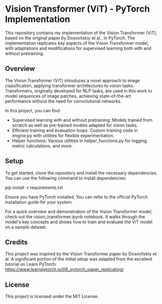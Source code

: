# Vision Transformer (ViT) - PyTorch Implementation

This repository contains my implementation of the Vision Transformer (ViT), based on the original paper by Dosovitskiy et al., in PyTorch. The implementation replicates key aspects of the Vision Transformer model, with adaptations and modifications for supervised learning both with and without pretraining.

## Overview

The Vision Transformer (ViT) introduces a novel approach to image classification, applying transformer architectures to vision tasks. Transformers, originally developed for NLP tasks, are used in this work to model sequences of image patches, achieving state-of-the-art performance without the need for convolutional networks.

In this project, you can find:

 - Supervised learning with and without pretraining: Models trained from scratch as well as pre-trained models adapted for vision tasks.
 - Efficient training and evaluation loops: Custom training code in engine.py with utilities for flexible experimentation.
 - Helper functions: Various utilities in helper_functions.py for logging, metric calculations, and more.

## Setup

To get started, clone the repository and install the necessary dependencies. You can use the following command to install dependencies:

pip install -r requirements.txt

Ensure you have PyTorch installed. You can refer to the official PyTorch installation guide for your system.

For a quick overview and demonstration of the Vision Transformer model, check out the vision_transformer.ipynb notebook. It walks through the model's key concepts and shows how to train and evaluate the ViT model on a sample dataset.
## Credits

This project was inspired by the Vision Transformer paper by Dosovitskiy et al. A significant portion of the initial setup was adapted from the excellent tutorial on Learn PyTorch: https://www.learnpytorch.io/08_pytorch_paper_replicating/
## License

This project is licensed under the MIT License.